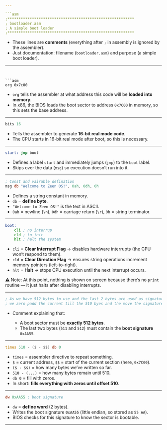 ```yaml
---

```asm
;*********************************************************
; bootloader.asm
; A simple boot loader
;*********************************************************
```

* These lines are **comments** (everything after `;` in assembly is ignored by the assembler).
* Just documentation: filename (`bootloader.asm`) and purpose (a simple boot loader).

---
```


```asm
org 0x7c00
```

* `org` tells the assembler at what address this code will be **loaded into memory**.
* In x86, the BIOS loads the boot sector to address `0x7C00` in memory, so this sets the base address.

---

```asm
bits 16

```

* Tells the assembler to generate **16-bit real mode code**.
* The CPU starts in 16-bit real mode after boot, so this is necessary.

---

```asm
start: jmp boot
```

* Defines a label `start` and immediately jumps (`jmp`) to the `boot` label.
* Skips over the data (`msg`) so execution doesn’t run into it.

---

```asm
; Const and vairable defination
msg db "Welcome to Zeen OS!", 0ah, 0dh, 0h
```

* Defines a string constant in memory.
* `db` = **define byte**.
* `"Welcome to Zeen OS!"` is the text in ASCII.
* `0ah` = newline (`\n`), `0dh` = carriage return (`\r`), `0h` = string terminator.

---

```asm
boot:
    cli ; no interrup
    cld ; to init
    hlt ; halt the system
```

* `cli` = **Clear Interrupt Flag** → disables hardware interrupts (the CPU won’t respond to them).
* `cld` = **Clear Direction Flag** → ensures string operations increment memory pointers (left-to-right).
* `hlt` = **Halt** → stops CPU execution until the next interrupt occurs.

⚠️ Note: At this point, nothing is shown on screen because there’s no `print` routine — it just halts after disabling interrupts.

---

```asm
; As we have 512 bytes to use and the last 2 bytes are used as signature 0xaa55 so 
; we zero padd the current till the 510 byes and the move the signature int 511 and 512 bytes
```

* Comment explaining that:

  * A boot sector must be **exactly 512 bytes**.
  * The last two bytes (`511` and `512`) must contain the **boot signature** `0xAA55`.

---

```asm
times 510 - ($ - $$) db 0
```

* `times` = assembler directive to repeat something.
* `$` = current address, `$$` = start of the current section (here, `0x7C00`).
* `($ - $$)` = how many bytes we’ve written so far.
* `510 - (...)` = how many bytes remain until 510.
* `db 0` = fill with zeros.
* In short: **fills everything with zeros until offset 510**.

---

```asm
dw 0xAA55 ; boot signature
```

* `dw` = **define word** (2 bytes).
* Writes the boot signature `0xAA55` (little endian, so stored as `55 AA`).
* BIOS checks for this signature to know the sector is bootable.

---

